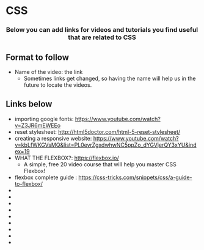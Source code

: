 # CSS

<p align="center">
  <h3 align="center">Below you can add links for videos and tutorials you find useful that are related to CSS</h3></p>


## Format to follow
* Name of the video: the link
  * Sometimes links get changed, so having the name will help us in the future to locate the videos.


## Links below

* importing google fonts: https://www.youtube.com/watch?v=Z3JR6mEWEEo
* reset stylesheet: http://html5doctor.com/html-5-reset-stylesheet/
* creating a responsive website: https://www.youtube.com/watch?v=kbLfWKGVsMQ&list=PL0eyrZgxdwhwNC5ppZo_dYGVjerQY3xYU&index=19
* WHAT THE FLEXBOX?: https://flexbox.io/
   * A simple, free 20 video course that will help you master CSS Flexbox!
* flexbox complete guide : https://css-tricks.com/snippets/css/a-guide-to-flexbox/
* 
* 
* 
* 
* 
* 
* 
* 
* 

